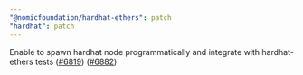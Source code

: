 ```yaml
---
"@nomicfoundation/hardhat-ethers": patch
"hardhat": patch
---
```


Enable to spawn hardhat node programmatically and integrate with hardhat-ethers tests ([#6819](https://github.com/NomicFoundation/hardhat/issues/6819)) ([#6882](https://github.com/NomicFoundation/hardhat/issues/6882))
